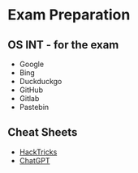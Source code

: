 # Exam Preparation

## OS INT - for the exam

- Google
- Bing
- Duckduckgo
- GitHub
- Gitlab
- Pastebin

## Cheat Sheets

- [HackTricks](https://book.hacktricks.xyz/sw)
- [ChatGPT](https://chatgpt.com/)
